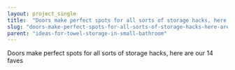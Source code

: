 ```yaml
---
layout: project_single
title:  "Doors make perfect spots for all sorts of storage hacks, here are our 14 faves"
slug: "doors-make-perfect-spots-for-all-sorts-of-storage-hacks-here-are-our-14-faves"
parent: "ideas-for-towel-storage-in-small-bathroom"
---
```

Doors make perfect spots for all sorts of storage hacks, here are our 14 faves